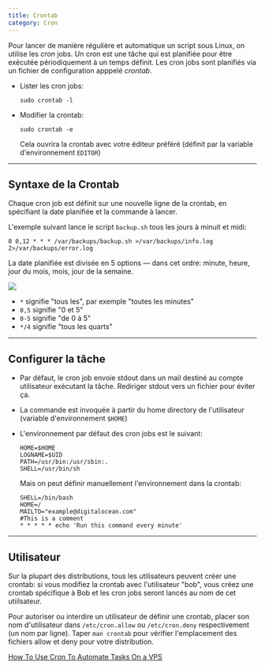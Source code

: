 ```yaml
---
title: Crontab
category: Cron
---
```


Pour lancer de manière régulière et automatique un script sous Linux, on utilise les *cron* jobs. Un cron est une tâche qui est planifiée pour être exécutée périodiquement à un temps définit. Les cron jobs sont planifiés via un fichier de configuration apppelé *crontab*.

* Lister les cron jobs:

  ```
  sudo crontab -l
  ```

* Modifier la crontab:

  ```
  sudo crontab -e
  ```

  Cela ouvrira la crontab avec votre éditeur préféré (définit par la variable d'environnement `EDITOR`)

---

## Syntaxe de la Crontab

Chaque cron job est définit sur une nouvelle ligne de la crontab, en spécifiant la date planifiée et la commande à lancer.

L'exemple suivant lance le script `backup.sh` tous les jours à minuit et midi:

```
0 0,12 * * * /var/backups/backup.sh >/var/backups/info.log 2>/var/backups/error.log
```

La date planifiée est divisée en 5 options — dans cet ordre: minute, heure, jour du mois, mois, jour de la semaine.

![](https://i.imgur.com/OFJeVYr.png)

* `*` signifie "tous les", par exemple "toutes les minutes"
* `0,5` signifie "0 et 5"
* `0-5` signifie "de 0 à 5"
* `*/4` signifie "tous les quarts"

---

## Configurer la tâche

* Par défaut, le cron job envoie stdout dans un mail destiné au compte utilisateur exécutant la tâche. Rediriger stdout vers un fichier pour éviter ça.

* La commande est invoquée à partir du home directory de l'utilisateur (variable d'environnement `$HOME`)

* L'environnement par défaut des cron jobs est le suivant:

  ```
  HOME=$HOME
  LOGNAME=$UID
  PATH=/usr/bin:/usr/sbin:.
  SHELL=/usr/bin/sh
  ```

  Mais on peut définir manuellement l'environnement dans la crontab:

  ```
  SHELL=/bin/bash
  HOME=/
  MAILTO="example@digitalocean.com"
  #This is a comment
  * * * * * echo 'Run this command every minute'
  ```

---

## Utilisateur

Sur la plupart des distributions, tous les utilisateurs peuvent créer une crontab: si vous modifiez la crontab avec l'utilisateur "bob", vous créez une crontab spécifique à Bob et les cron jobs seront lancés au nom de cet utiilsateur.

Pour autoriser ou interdire un utilisateur de définir une crontab, placer son nom d'utilisateur dans `/etc/cron.allow` ou `/etc/cron.deny` respectivement (un nom par ligne). Taper `man crontab` pour vérifier l'emplacement des fichiers allow et deny pour votre distribution.

[How To Use Cron To Automate Tasks On a VPS](https://www.digitalocean.com/community/tutorials/how-to-use-cron-to-automate-tasks-on-a-vps)
